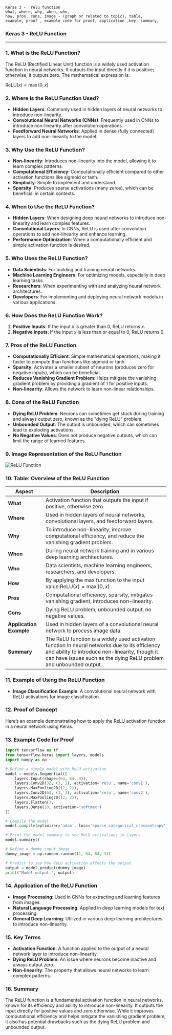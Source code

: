 ```code
Keras 3 -  relu function
what, where, why, when, who, 
how, pros, cons, image - (graph or related to topic), table,
example, proof , example code for proof, application ,key, summary,
```

### **Keras 3 - ReLU Function**

---

### **1. What is the ReLU Function?**

The ReLU (Rectified Linear Unit) function is a widely used activation function in neural networks. It outputs the input directly if it is positive; otherwise, it outputs zero. The mathematical expression is:

 $\text{ReLU}(x) = \max(0, x)$


### **2. Where is the ReLU Function Used?**

- **Hidden Layers**: Commonly used in hidden layers of neural networks to introduce non-linearity.
- **Convolutional Neural Networks (CNNs)**: Frequently used in CNNs to introduce non-linearity after convolution operations.
- **Feedforward Neural Networks**: Applied in dense (fully connected) layers to add non-linearity to the model.

### **3. Why Use the ReLU Function?**

- **Non-linearity**: Introduces non-linearity into the model, allowing it to learn complex patterns.
- **Computational Efficiency**: Computationally efficient compared to other activation functions like sigmoid or tanh.
- **Simplicity**: Simple to implement and understand.
- **Sparsity**: Produces sparse activations (many zeros), which can be beneficial in certain contexts.

### **4. When to Use the ReLU Function?**

- **Hidden Layers**: When designing deep neural networks to introduce non-linearity and learn complex features.
- **Convolutional Layers**: In CNNs, ReLU is used after convolution operations to add non-linearity and enhance learning.
- **Performance Optimization**: When a computationally efficient and simple activation function is desired.

### **5. Who Uses the ReLU Function?**

- **Data Scientists**: For building and training neural networks.
- **Machine Learning Engineers**: For optimizing models, especially in deep learning tasks.
- **Researchers**: When experimenting with and analyzing neural network architectures.
- **Developers**: For implementing and deploying neural network models in various applications.

### **6. How Does the ReLU Function Work?**

1. **Positive Inputs**: If the input $x$ is greater than 0, ReLU returns $x$.
2. **Negative Inputs**: If the input $x$ is less than or equal to 0, ReLU returns 0.

### **7. Pros of the ReLU Function**

- **Computationally Efficient**: Simple mathematical operations, making it faster to compute than functions like sigmoid or tanh.
- **Sparsity**: Activates a smaller subset of neurons (produces zero for negative inputs), which can be beneficial.
- **Reduces Vanishing Gradient Problem**: Helps mitigate the vanishing gradient problem by providing a gradient of 1 for positive inputs.
- **Non-linearity**: Allows the network to learn non-linear relationships.

### **8. Cons of the ReLU Function**

- **Dying ReLU Problem**: Neurons can sometimes get stuck during training and always output zero, known as the "dying ReLU" problem.
- **Unbounded Output**: The output is unbounded, which can sometimes lead to exploding activations.
- **No Negative Values**: Does not produce negative outputs, which can limit the range of learned features.

### **9. Image Representation of the ReLU Function**

![ReLU Function](https://engineer-ece.github.io/Keras-learn/Keras3/02.%20Layers%20API/02.%20Layer%20activations/01.%20relu%20function/relu_function.png)

### **10. Table: Overview of the ReLU Function**

| **Aspect**              | **Description**                                                                                                                                                                                                  |
| ----------------------------- | ---------------------------------------------------------------------------------------------------------------------------------------------------------------------------------------------------------------------- |
| **What**                | Activation function that outputs the input if positive, otherwise zero.                                                                                                                                                |
| **Where**               | Used in hidden layers of neural networks, convolutional layers, and feedforward layers.                                                                                                                                |
| **Why**                 | To introduce non-linearity, improve computational efficiency, and reduce the vanishing gradient problem.                                                                                                               |
| **When**                | During neural network training and in various deep learning architectures.                                                                                                                                             |
| **Who**                 | Data scientists, machine learning engineers, researchers, and developers.                                                                                                                                              |
| **How**                 | By applying the max function to the input value:$\text{ReLU}(x) = \max(0, x)$ .                                                                                                                                      |
| **Pros**                | Computational efficiency, sparsity, mitigates vanishing gradient, introduces non-linearity.                                                                                                                            |
| **Cons**                | Dying ReLU problem, unbounded output, no negative values.                                                                                                                                                              |
| **Application Example** | Used in hidden layers of a convolutional neural network to process image data.                                                                                                                                         |
| **Summary**             | The ReLU function is a widely used activation function in neural networks due to its efficiency and ability to introduce non-linearity, though it can have issues such as the dying ReLU problem and unbounded output. |

### **11. Example of Using the ReLU Function**

- **Image Classification Example**: A convolutional neural network with ReLU activations for image classification.

### **12. Proof of Concept**

Here’s an example demonstrating how to apply the ReLU activation function in a neural network using Keras.

### **13. Example Code for Proof**

```python
import tensorflow as tf
from tensorflow.keras import layers, models
import numpy as np

# Define a simple model with ReLU activation
model = models.Sequential([
    layers.Input(shape=(64, 64, 3)),
    layers.Conv2D(32, (3, 3), activation='relu', name='conv1'),
    layers.MaxPooling2D((2, 2)),
    layers.Conv2D(64, (3, 3), activation='relu', name='conv2'),
    layers.MaxPooling2D((2, 2)),
    layers.Flatten(),
    layers.Dense(10, activation='softmax')
])

# Compile the model
model.compile(optimizer='adam', loss='sparse_categorical_crossentropy')

# Print the model summary to see ReLU activations in layers
model.summary()

# Define a dummy input image
dummy_image = np.random.random((1, 64, 64, 3))

# Predict to see how ReLU activation affects the output
output = model.predict(dummy_image)
print("Model output:", output)
```

### **14. Application of the ReLU Function**

- **Image Processing**: Used in CNNs for extracting and learning features from images.
- **Natural Language Processing**: Applied in deep learning models for text processing.
- **General Deep Learning**: Utilized in various deep learning architectures to introduce non-linearity.

### **15. Key Terms**

- **Activation Function**: A function applied to the output of a neural network layer to introduce non-linearity.
- **Dying ReLU Problem**: An issue where neurons become inactive and always output zero.
- **Non-linearity**: The property that allows neural networks to learn complex patterns.

### **16. Summary**

The ReLU function is a fundamental activation function in neural networks, known for its efficiency and ability to introduce non-linearity. It outputs the input directly for positive values and zero otherwise. While it improves computational efficiency and helps mitigate the vanishing gradient problem, it also has potential drawbacks such as the dying ReLU problem and unbounded output.
